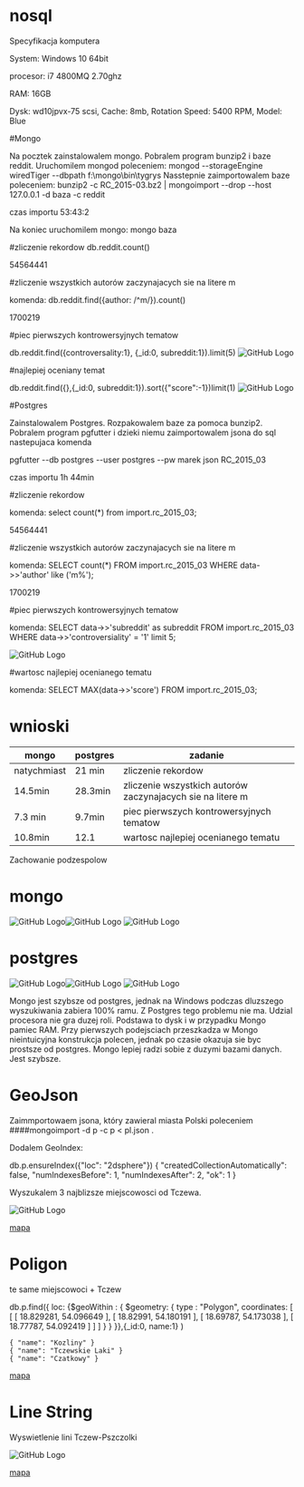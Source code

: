 # nosql
Specyfikacja komputera

System: Windows 10 64bit

procesor: i7 4800MQ 2.70ghz

RAM: 16GB

Dysk: wd10jpvx-75 scsi, Cache: 8mb, Rotation Speed: 5400 RPM, Model: Blue

#Mongo

Na pocztek zainstalowalem mongo. Pobralem program bunzip2 i baze reddit.
Uruchomilem mongod poleceniem: mongod --storageEngine wiredTiger --dbpath f:\mongo\bin\tygrys
Nasstepnie zaimportowalem baze poleceniem: bunzip2 -c RC_2015-03.bz2 | mongoimport --drop --host 127.0.0.1 -d baza -c reddit

czas importu 53:43:2

Na koniec uruchomilem mongo: mongo baza


#zliczenie rekordow
db.reddit.count()

54564441


#zliczenie wszystkich autorów zaczynajacych sie na litere m

komenda: db.reddit.find({author: /^m/}).count()

1700219

#piec pierwszych kontrowersyjnych tematow

db.reddit.find({controversality:1}, {_id:0, subreddit:1}).limit(5)
![GitHub Logo](1.png)

#najlepiej oceniany temat

db.reddit.find({},{_id:0, subreddit:1}).sort({"score":-1})limit(1)
![GitHub Logo](2.png)



#Postgres

Zainstalowalem Postgres. Rozpakowalem baze za pomoca bunzip2. Pobralem program pgfutter i dzieki niemu zaimportowalem jsona do sql nastepujaca komenda

pgfutter --db postgres --user postgres --pw marek json RC_2015_03

czas importu 1h 44min

#zliczenie rekordow

komenda: select count(*) from import.rc_2015_03;

54564441

#zliczenie wszystkich autorów zaczynajacych sie na litere m

komenda: SELECT count(*) FROM import.rc_2015_03 WHERE data->>'author' like ('m%');

1700219

#piec pierwszych kontrowersyjnych tematow

komenda: SELECT data->>'subreddit' as subreddit FROM import.rc_2015_03 WHERE data->>'controversiality' = '1' limit 5;

![GitHub Logo](6.png)

#wartosc najlepiej ocenianego tematu

komenda: SELECT MAX(data->>'score') FROM import.rc_2015_03;

# wnioski

| mongo | postgres| zadanie|
|-------|---------|-------|
| natychmiast    |  21 min | zliczenie rekordow|
|    14.5min   |  28.3min  |  zliczenie wszystkich autorów zaczynajacych sie na litere m      |
|       7.3 min  |    9.7min         |      piec pierwszych kontrowersyjnych tematow      |
|    10.8min         |      12.1      |  wartosc najlepiej ocenianego tematu      |

Zachowanie podzespolow

# mongo
![GitHub Logo](8m.png)![GitHub Logo](pr2.png)
![GitHub Logo](10m.png)

# postgres
![GitHub Logo](pr1.png)![GitHub Logo](4.png)
![GitHub Logo](5.png)

Mongo jest szybsze od postgres, jednak na Windows podczas dluzszego wyszukiwania zabiera 100% ramu. Z Postgres tego problemu nie ma. Udzial procesora nie gra duzej roli. Podstawa to dysk i w przypadku Mongo pamiec RAM. Przy pierwszych podejsciach przeszkadza w Mongo nieintuicyjna konstrukcja polecen, jednak po czasie okazuja sie byc prostsze od postgres. Mongo lepiej radzi sobie z duzymi bazami danych. Jest szybsze.

# GeoJson

Zaimmportowaem jsona, który zawieral  miasta Polski poleceniem ####mongoimport -d p -c p < pl.json .


Dodalem GeoIndex:

db.p.ensureIndex({"loc": "2dsphere"})
{
  "createdCollectionAutomatically": false,
  "numIndexesBefore": 1,
  "numIndexesAfter": 2,
  "ok": 1
}

Wyszukalem 3 najblizsze miejscowosci od Tczewa.

![GitHub Logo](m1.png)

[mapa](https://github.com/Marek4f/nosql/blob/master/1.geojson)

# Poligon

te same miejscowoci + Tczew

db.p.find({ loc: {$geoWithin : { $geometry: { type : "Polygon", coordinates: [ [ [ 18.829281, 54.096649 ], [ 18.82991, 54.180191 ], [ 18.69787, 54.173038 ], [ 18.77787, 54.092419 ] ] ] } } }},{_id:0, name:1} )

```
{ "name": "Kozliny" }
{ "name": "Tczewskie Laki" }
{ "name": "Czatkowy" }
```

[mapa](https://github.com/Marek4f/nosql/blob/master/4.geojson)
# Line String

Wyswietlenie lini Tczew-Pszczolki

![GitHub Logo](m2.png)

[mapa](https://github.com/Marek4f/nosql/blob/master/2.geojson)
